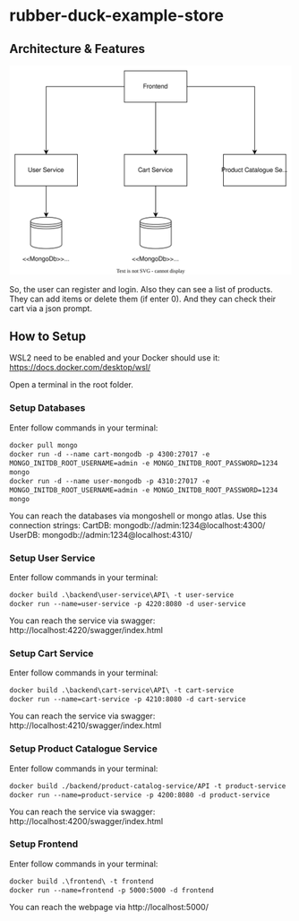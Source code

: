 # rubber-duck-example-store

## Architecture & Features

![Architecture](./docs/architecture.svg)

So, the user can register and login. Also they can see a list of products. They can add items or delete them (if enter 0). And they can check their cart via a json prompt.

## How to Setup

WSL2 need to be enabled and your Docker should use it:
https://docs.docker.com/desktop/wsl/

Open a terminal in the root folder.

### Setup Databases

Enter follow commands in your terminal:

```docker
docker pull mongo
docker run -d --name cart-mongodb -p 4300:27017 -e MONGO_INITDB_ROOT_USERNAME=admin -e MONGO_INITDB_ROOT_PASSWORD=1234 mongo
docker run -d --name user-mongodb -p 4310:27017 -e MONGO_INITDB_ROOT_USERNAME=admin -e MONGO_INITDB_ROOT_PASSWORD=1234 mongo
```

You can reach the databases via mongoshell or mongo atlas. Use this connection strings:
CartDB: mongodb://admin:1234@localhost:4300/
UserDB: mongodb://admin:1234@localhost:4310/

### Setup User Service

Enter follow commands in your terminal:

```docker
docker build .\backend\user-service\API\ -t user-service
docker run --name=user-service -p 4220:8080 -d user-service
```

You can reach the service via swagger:
http://localhost:4220/swagger/index.html

### Setup Cart Service

Enter follow commands in your terminal:

```docker
docker build .\backend\cart-service\API\ -t cart-service
docker run --name=cart-service -p 4210:8080 -d cart-service
```

You can reach the service via swagger:
http://localhost:4210/swagger/index.html

### Setup Product Catalogue Service

Enter follow commands in your terminal:

```docker
docker build ./backend/product-catalog-service/API -t product-service
docker run --name=product-service -p 4200:8080 -d product-service
```

You can reach the service via swagger:
http://localhost:4200/swagger/index.html

### Setup Frontend

Enter follow commands in your terminal:

```docker
docker build .\frontend\ -t frontend
docker run --name=frontend -p 5000:5000 -d frontend
```

You can reach the webpage via http://localhost:5000/
